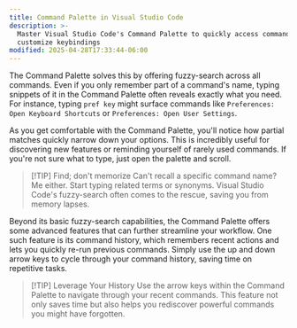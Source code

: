 ```yaml
---
title: Command Palette in Visual Studio Code
description: >-
  Master Visual Studio Code's Command Palette to quickly access commands and
  customize keybindings
modified: 2025-04-28T17:33:44-06:00
---
```


The Command Palette solves this by offering fuzzy-search across all commands. Even if you only remember part of a command's name, typing snippets of it in the Command Palette often reveals exactly what you need. For instance, typing `pref key` might surface commands like `Preferences: Open Keyboard Shortcuts` or `Preferences: Open User Settings`.

As you get comfortable with the Command Palette, you'll notice how partial matches quickly narrow down your options. This is incredibly useful for discovering new features or reminding yourself of rarely used commands. If you're not sure what to type, just open the palette and scroll.

> [!TIP] Find; don't memorize
> Can't recall a specific command name? Me either. Start typing related terms or synonyms. Visual Studio Code's fuzzy-search often comes to the rescue, saving you from memory lapses.

Beyond its basic fuzzy-search capabilities, the Command Palette offers some advanced features that can further streamline your workflow. One such feature is its command history, which remembers recent actions and lets you quickly re-run previous commands. Simply use the up and down arrow keys to cycle through your command history, saving time on repetitive tasks.

> [!TIP] Leverage Your History
> Use the arrow keys within the Command Palette to navigate through your recent commands. This feature not only saves time but also helps you rediscover powerful commands you might have forgotten.
